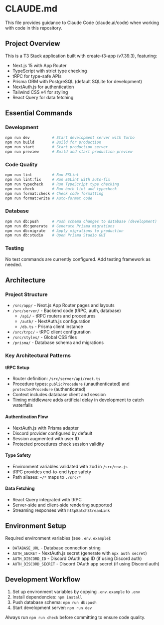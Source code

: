 # CLAUDE.md

This file provides guidance to Claude Code (claude.ai/code) when working with code in this repository.

## Project Overview

This is a T3 Stack application built with create-t3-app (v7.39.3), featuring:
- Next.js 15 with App Router
- TypeScript with strict type checking
- tRPC for type-safe APIs
- Prisma ORM with PostgreSQL (default SQLite for development)
- NextAuth.js for authentication
- Tailwind CSS v4 for styling
- React Query for data fetching

## Essential Commands

### Development
```bash
npm run dev          # Start development server with Turbo
npm run build        # Build for production
npm run start        # Start production server
npm run preview      # Build and start production preview
```

### Code Quality
```bash
npm run lint         # Run ESLint
npm run lint:fix     # Run ESLint with auto-fix
npm run typecheck    # Run TypeScript type checking
npm run check        # Run both lint and typecheck
npm run format:check # Check code formatting
npm run format:write # Auto-format code
```

### Database
```bash
npm run db:push      # Push schema changes to database (development)
npm run db:generate  # Generate Prisma migrations
npm run db:migrate   # Apply migrations to production
npm run db:studio    # Open Prisma Studio GUI
```

### Testing
No test commands are currently configured. Add testing framework as needed.

## Architecture

### Project Structure
- `/src/app/` - Next.js App Router pages and layouts
- `/src/server/` - Backend code (tRPC, auth, database)
  - `/api/` - tRPC routers and procedures
  - `/auth/` - NextAuth.js configuration
  - `/db.ts` - Prisma client instance
- `/src/trpc/` - tRPC client configuration
- `/src/styles/` - Global CSS files
- `/prisma/` - Database schema and migrations

### Key Architectural Patterns

#### tRPC Setup
- Router definition: `/src/server/api/root.ts`
- Procedure types: `publicProcedure` (unauthenticated) and `protectedProcedure` (authenticated)
- Context includes database client and session
- Timing middleware adds artificial delay in development to catch waterfalls

#### Authentication Flow
- NextAuth.js with Prisma adapter
- Discord provider configured by default
- Session augmented with user ID
- Protected procedures check session validity

#### Type Safety
- Environment variables validated with zod in `/src/env.js`
- tRPC provides end-to-end type safety
- Path aliases: `~/*` maps to `./src/*`

#### Data Fetching
- React Query integrated with tRPC
- Server-side and client-side rendering supported
- Streaming responses with `httpBatchStreamLink`

## Environment Setup

Required environment variables (see `.env.example`):
- `DATABASE_URL` - Database connection string
- `AUTH_SECRET` - NextAuth.js secret (generate with `npx auth secret`)
- `AUTH_DISCORD_ID` - Discord OAuth app ID (if using Discord auth)
- `AUTH_DISCORD_SECRET` - Discord OAuth app secret (if using Discord auth)

## Development Workflow

1. Set up environment variables by copying `.env.example` to `.env`
2. Install dependencies: `npm install`
3. Push database schema: `npm run db:push`
4. Start development server: `npm run dev`

Always run `npm run check` before committing to ensure code quality.